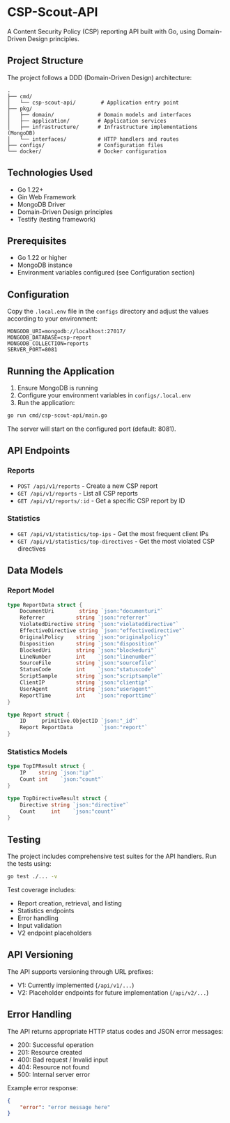 # CSP-Scout-API

A Content Security Policy (CSP) reporting API built with Go, using Domain-Driven Design principles.

## Project Structure

The project follows a DDD (Domain-Driven Design) architecture:

```
.
├── cmd/
│   └── csp-scout-api/        # Application entry point
├── pkg/
│   ├── domain/              # Domain models and interfaces
│   ├── application/         # Application services
│   ├── infrastructure/      # Infrastructure implementations (MongoDB)
│   └── interfaces/          # HTTP handlers and routes
├── configs/                 # Configuration files
└── docker/                  # Docker configuration
```

## Technologies Used

- Go 1.22+
- Gin Web Framework
- MongoDB Driver
- Domain-Driven Design principles
- Testify (testing framework)

## Prerequisites

- Go 1.22 or higher
- MongoDB instance
- Environment variables configured (see Configuration section)

## Configuration

Copy the `.local.env` file in the `configs` directory and adjust the values according to your environment:

```env
MONGODB_URI=mongodb://localhost:27017/
MONGODB_DATABASE=csp-report
MONGODB_COLLECTION=reports
SERVER_PORT=8081
```

## Running the Application

1. Ensure MongoDB is running
2. Configure your environment variables in `configs/.local.env`
3. Run the application:

```bash
go run cmd/csp-scout-api/main.go
```

The server will start on the configured port (default: 8081).

## API Endpoints

### Reports

- `POST /api/v1/reports` - Create a new CSP report
- `GET /api/v1/reports` - List all CSP reports
- `GET /api/v1/reports/:id` - Get a specific CSP report by ID

### Statistics

- `GET /api/v1/statistics/top-ips` - Get the most frequent client IPs
- `GET /api/v1/statistics/top-directives` - Get the most violated CSP directives

## Data Models

### Report Model

```go
type ReportData struct {
    DocumentUri        string `json:"documenturi"`
    Referrer          string `json:"referrer"`
    ViolatedDirective string `json:"violateddirective"`
    EffectiveDirective string `json:"effectivedirective"`
    OriginalPolicy    string `json:"originalpolicy"`
    Disposition       string `json:"disposition"`
    BlockedUri        string `json:"blockeduri"`
    LineNumber        int    `json:"linenumber"`
    SourceFile        string `json:"sourcefile"`
    StatusCode        int    `json:"statuscode"`
    ScriptSample      string `json:"scriptsample"`
    ClientIP          string `json:"clientip"`
    UserAgent         string `json:"useragent"`
    ReportTime        int    `json:"reporttime"`
}

type Report struct {
    ID     primitive.ObjectID `json:"_id"`
    Report ReportData         `json:"report"`
}
```

### Statistics Models

```go
type TopIPResult struct {
    IP    string `json:"ip"`
    Count int    `json:"count"`
}

type TopDirectiveResult struct {
    Directive string `json:"directive"`
    Count     int    `json:"count"`
}
```

## Testing

The project includes comprehensive test suites for the API handlers. Run the tests using:

```bash
go test ./... -v
```

Test coverage includes:
- Report creation, retrieval, and listing
- Statistics endpoints
- Error handling
- Input validation
- V2 endpoint placeholders

## API Versioning

The API supports versioning through URL prefixes:
- V1: Currently implemented (`/api/v1/...`)
- V2: Placeholder endpoints for future implementation (`/api/v2/...`)

## Error Handling

The API returns appropriate HTTP status codes and JSON error messages:
- 200: Successful operation
- 201: Resource created
- 400: Bad request / Invalid input
- 404: Resource not found
- 500: Internal server error

Example error response:
```json
{
    "error": "error message here"
}
```
